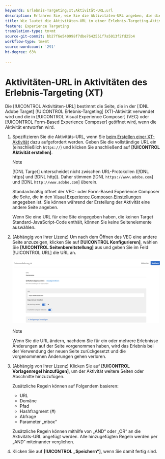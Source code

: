 ```yaml
---
keywords: Erlebnis-Targeting;xt;Aktivität-URL;url
description: Erfahren Sie, wie Sie die Aktivitäten-URL angeben, die die Seite bestimmt, die im Test verwendet wird und die geöffnet wird, wenn die Erlebnis-Targeting-Aktivität mit Adobe Target entworfen wird.
title: Wie lautet die Aktivitäten-URL in einer Erlebnis-Targeting-Aktivität (XT)?
feature: Experience Targeting
translation-type: tm+mt
source-git-commit: bb27f6e540998f7dbe7642551f7a5013f2fd25b4
workflow-type: tm+mt
source-wordcount: '291'
ht-degree: 63%

---
```



# Aktivitäten-URL in Aktivitäten des Erlebnis-Targeting (XT)

Die [!UICONTROL Aktivitäten-URL] bestimmt die Seite, die in der [!DNL Adobe Target] [!UICONTROL Erlebnis-Targeting] (XT)-Aktivität verwendet wird und die in [!UICONTROL Visual Experience Composer] (VEC) oder [!UICONTROL Form-Based Experience Composer] geöffnet wird, wenn die Aktivität entworfen wird.

1. Spezifizieren Sie die Aktivitäts-URL, wenn Sie [beim Erstellen einer XT-Aktivität](/help/c-activities/t-experience-target/t-xt-create/xt-create.md) dazu aufgefordert werden. Geben Sie die vollständige URL ein (einschließlich `https://`) und klicken Sie anschließend auf **[!UICONTROL Aktivität erstellen]**.

   >[!NOTE]
   >
   >[!DNL Target] unterscheidet nicht zwischen URL-Protokollen ([!DNL https] und [!DNL http]). Daher stimmen [!DNL `https://www.adobe.com`] und [!DNL `http://www.adobe.com`] überein.
   >
   >Standardmäßig öffnet der VEC- oder Form-Based Experience Composer die Seite, die in den [Visual Experience Composer-Einstellungen](/help/administrating-target/visual-experience-composer-set-up.md) angegeben ist. Sie können während der Erstellung der Aktivität eine andere Seite angeben.
   >
   >Wenn Sie eine URL für eine Site eingegeben haben, die keinen Target Standard-JavaScript-Code enthält, können Sie keine Seitenelemente auswählen.

1. (Abhängig von Ihrer Lizenz) Um nach dem Öffnen des VEC eine andere Seite anzuzeigen, klicken Sie auf **[!UICONTROL Konfigurieren]**, wählen Sie **[!UICONTROL Seitenbereitstellung]** aus und geben Sie im Feld [!UICONTROL URL] die URL an.

   ![Dialogfeld „Seitenbereitstellung“](/help/c-activities/t-experience-target/t-xt-create/assets/url-config-new.png)

   >[!NOTE]
   >
   >Wenn Sie die URL ändern, nachdem Sie für ein oder mehrere Erlebnisse Änderungen auf der Seite vorgenommen haben, wird das Erlebnis bei der Verwendung der neuen Seite zurückgesetzt und die vorgenommenen Änderungen gehen verloren.

1. (Abhängig von Ihrer Lizenz) Klicken Sie auf **[!UICONTROL Vorlagenregel hinzufügen]**, um der Aktivität weitere Seiten oder Abschnitte hinzuzufügen.

   Zusätzliche Regeln können auf Folgendem basieren:

   * URL
   * Domäne
   * Pfad
   * Hashfragment (#)
   * Abfrage
   * Parameter „mbox“

   Zusätzliche Regeln können mithilfe von „AND“ oder „OR“ an die Aktivitäts-URL angefügt werden. Alle hinzugefügten Regeln werden per „AND“ miteinander verglichen.

1. Klicken Sie auf **[!UICONTROL „Speichern“]**, wenn Sie damit fertig sind.